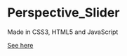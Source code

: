 # Perspective_Slider

Made in CSS3, HTML5 and JavaScript

[See here](http://dmsanchez86.github.io/Perspective_Slider)
